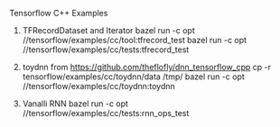 Tensorflow C++ Examples

1) TFRecordDataset and Iterator
bazel run -c opt //tensorflow/examples/cc/tool:tfrecord_test
bazel run -c opt //tensorflow/examples/cc/tests:tfrecord_test

2) toydnn from https://github.com/theflofly/dnn_tensorflow_cpp
cp -r tensorflow/examples/cc/toydnn/data /tmp/
bazel run -c opt //tensorflow/examples/cc/toydnn:toydnn

3) Vanalli RNN
bazel run -c opt //tensorflow/examples/cc/tests:rnn_ops_test
